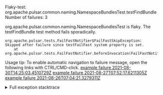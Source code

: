         
Flaky-test: org.apache.pulsar.common.naming.NamespaceBundlesTest.testFindBundle
Number of failures: 3

org.apache.pulsar.common.naming.NamespaceBundlesTest is flaky. The testFindBundle test method fails sporadically.

```
org.apache.pulsar.tests.FailFastNotifier$FailFastSkipException: Skipped after failure since testFailFast system property is set.
	at org.apache.pulsar.tests.FailFastNotifier.beforeInvocation(FailFastNotifier.java:88)

```

Usage tip: To enable automatic navigation to failure message, open the following links with CTRL/CMD-click.
[example failure 2021-08-30T14:25:03.4510729Z](https://github.com/apache/pulsar/runs/3462661639?check_suite_focus=true#step:9:873)
[example failure 2021-08-27T07:52:17.6211305Z](https://github.com/apache/pulsar/runs/3440855061?check_suite_focus=true#step:9:886)
[example failure 2021-08-26T07:04:21.3279311Z](https://github.com/apache/pulsar/runs/3429892062?check_suite_focus=true#step:9:846)


<details>
<summary>Full exception stacktrace</summary>
<code><pre>
org.apache.pulsar.tests.FailFastNotifier$FailFastSkipException: Skipped after failure since testFailFast system property is set.
	at org.apache.pulsar.tests.FailFastNotifier.beforeInvocation(FailFastNotifier.java:88)

</pre></code>
</details>

